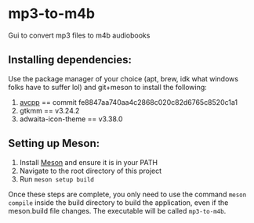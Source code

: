 # mp3-to-m4b
Gui to convert mp3 files to m4b audiobooks

## Installing dependencies:
Use the package manager of your choice (apt, brew, idk what windows folks have to suffer lol) and git+meson to install the following:
1. [avcpp](https://github.com/h4tr3d/avcpp) == commit fe8847aa740aa4c2868c020c82d6765c8520c1a1
2. gtkmm == v3.24.2
3. adwaita-icon-theme == v3.38.0

## Setting up Meson:
1. Install [Meson](https://mesonbuild.com/SimpleStart.html) and ensure it is in your PATH
2. Navigate to the root directory of this project
3. Run `meson setup build`

Once these steps are complete, you only need to use the command `meson compile` inside the build directory to build the application, even if the meson.build file changes. The executable will be called `mp3-to-m4b`.
